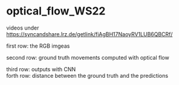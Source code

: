 # optical_flow_WS22
videos under https://syncandshare.lrz.de/getlink/fiAgBH17NaoyRV1LUB6QBCRf/

first row: the RGB imgeas

second row: ground truth movements computed with optical flow

third row: outputs with CNN\
forth row: distance between the ground truth and the predictions
